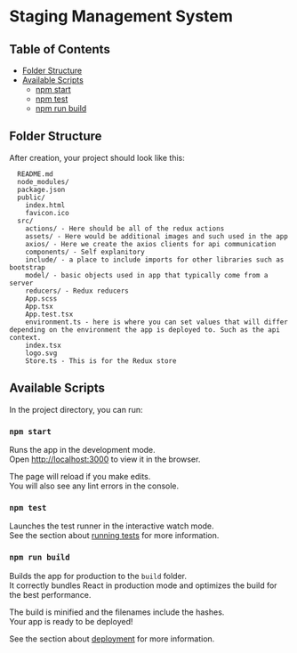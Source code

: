 # Staging Management System
## Table of Contents
- [Folder Structure](#folder-structure)
- [Available Scripts](#available-scripts)
  - [npm start](#npm-start)
  - [npm test](#npm-test)
  - [npm run build](#npm-run-build)


## Folder Structure

After creation, your project should look like this:

```
  README.md
  node_modules/
  package.json
  public/
    index.html
    favicon.ico
  src/
    actions/ - Here should be all of the redux actions
    assets/ - Here would be additional images and such used in the app
    axios/ - Here we create the axios clients for api communication
    components/ - Self explanitory
    include/ - a place to include imports for other libraries such as bootstrap
    model/ - basic objects used in app that typically come from a server
    reducers/ - Redux reducers
    App.scss
    App.tsx
    App.test.tsx
    environment.ts - here is where you can set values that will differ depending on the environment the app is deployed to. Such as the api context.
    index.tsx
    logo.svg
    Store.ts - This is for the Redux store
```

## Available Scripts

In the project directory, you can run:

### `npm start`

Runs the app in the development mode.<br>
Open [http://localhost:3000](http://localhost:3000) to view it in the browser.

The page will reload if you make edits.<br>
You will also see any lint errors in the console.

### `npm test`

Launches the test runner in the interactive watch mode.<br>
See the section about [running tests](#running-tests) for more information.

### `npm run build`

Builds the app for production to the `build` folder.<br>
It correctly bundles React in production mode and optimizes the build for the best performance.

The build is minified and the filenames include the hashes.<br>
Your app is ready to be deployed!

See the section about [deployment](#deployment) for more information.


